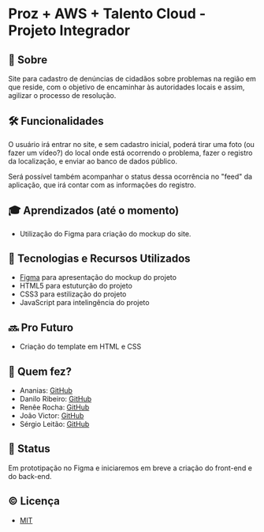 # Proz + AWS + Talento Cloud - Projeto Integrador

<!-- fonte para readme stats: https://github.com/anuraghazra/github-readme-stats -->
<!-- fonte para badges e shieds: https://github.com/iuricode/readme-template/tree/main -->

## 📄 Sobre

Site para cadastro de denúncias de cidadãos sobre problemas na região em que reside, com o objetivo de encaminhar às autoridades locais e assim, agilizar o processo de resolução.


## 🛠 Funcionalidades

O usuário irá entrar no site, e sem cadastro inicial, poderá tirar uma foto (ou fazer um vídeo?) do local onde está ocorrendo o problema, fazer o registro da localização, e enviar ao banco de dados público.

Será possível também acompanhar o status dessa ocorrência no "feed" da aplicação, que irá contar com as informações do registro.


## 🎓 Aprendizados (até o momento)

- Utilização do Figma para criação do mockup do site.


## 🧰 Tecnologias e Recursos Utilizados

- [Figma](https://www.figma.com/file/OTuIpGBHu14q9M52hYgQQm/Layout-v1?type=design&node-id=0-1&mode=design&t=vpzZ6QjjDNe9D5zH-0) para apresentação do mockup do projeto
- HTML5 para estuturção do projeto
- CSS3 para estilização do projeto
- JavaScript para intelingência do projeto



## 🔜 Pro Futuro

- Criação do template em HTML e CSS


## 🤝 Quem fez?

- Ananias: [GitHub](https://github.com/ananias18)
- Danilo Ribeiro: [GitHub](https://github.com/dmax101)
- Renêe Rocha: [GitHub](https://github.com/joaovictorruivo)
- João Victor: [GitHub](https://github.com/reneerocha)
- Sérgio Leitão: [GitHub](https://github.com/seralterego)

## 🎯 Status

Em prototipação no Figma e iniciaremos em breve a criação do front-end e do back-end.


## © Licença

- [MIT](https://choosealicense.com/licenses/mit/)
